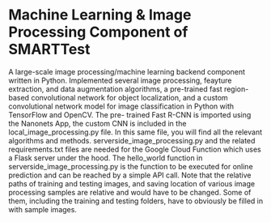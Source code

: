 # Machine Learning & Image Processing Component of SMARTTest

A large-scale image processing/machine learning backend component written in Python. Implemented several image processing,
feayture extraction, and data augmentation algorithms, a pre-trained fast region-based convolutional network for object
localization, and a custom convolutional network model for image classification in Python with TensorFlow and OpenCV. The pre-
trained Fast R-CNN is imported using the Nanonets App, the custom CNN is included in the local_image_processing.py file. 
In this same file, you will find all the relevant algorithms and methods. serverside_image_processing.py and the 
related requirements.txt files are needed for the Google Cloud Function which uses a Flask server under the hood. The 
hello_world function in serverside_image_processing.py is the function to be executed for online prediction and can be 
reached by a simple API call. Note that the relative paths of training and testing images, and saving location of various 
image processing samples are relative and would have to be changed. Some of them, including the training and testing folders,
have to obviously be filled in with sample images.
